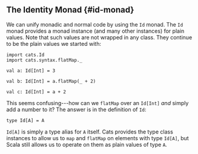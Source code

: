 ## The Identity Monad {#id-monad}

We can unify monadic and normal code by using the `Id` monad. The `Id` monad provides a monad instance (and many other instances) for plain values. Note that such values are not wrapped in any class. They continue to be the plain values we started with:

```tut:book
import cats.Id
import cats.syntax.flatMap._

val a: Id[Int] = 3

val b: Id[Int] = a.flatMap(_ + 2)

val c: Id[Int] = a + 2
```

This seems confusing---how can we `flatMap` over an `Id[Int]` *and* simply add a number to it? The answer is in the definition of `Id`:

```tut:book
type Id[A] = A
```

`Id[A]` is simply a type alias for `A` itself. Cats provides the type class instances to allow us to `map` and `flatMap` on elements with type `Id[A]`, but Scala still allows us to operate on them as plain values of type `A`.
